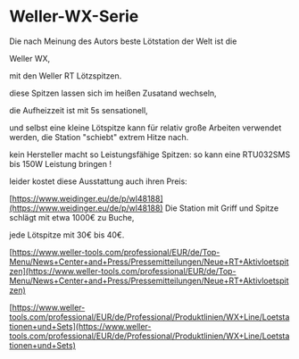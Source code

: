 # Weller-WX-Serie

Die nach Meinung des Autors beste Lötstation der Welt ist die 

Weller WX, 

mit den Weller RT Lötzspitzen. 

diese Spitzen lassen sich im heißen Zusatand wechseln, 

die Aufheizzeit ist mit 5s sensationell, 

und selbst eine kleine Lötspitze kann für relativ große Arbeiten verwendet werden, die Station "schiebt" extrem Hitze nach. 

kein Hersteller macht so Leistungsfähige Spitzen: so kann eine RTU032SMS bis 150W Leistung bringen ! 

leider kostet diese Ausstattung auch ihren Preis:

[https://www.weidinger.eu/de/p/wl48188](https://www.weidinger.eu/de/p/wl48188) Die Station mit Griff und Spitze schlägt mit etwa 1000€ zu Buche, 

jede Lötspitze mit 30€ bis 40€. 

[https://www.weller-tools.com/professional/EUR/de/Top-Menu/News+Center+and+Press/Pressemitteilungen/Neue+RT+Aktivloetspitzen](https://www.weller-tools.com/professional/EUR/de/Top-Menu/News+Center+and+Press/Pressemitteilungen/Neue+RT+Aktivloetspitzen)

[https://www.weller-tools.com/professional/EUR/de/Professional/Produktlinien/WX+Line/Loetstationen+und+Sets](https://www.weller-tools.com/professional/EUR/de/Professional/Produktlinien/WX+Line/Loetstationen+und+Sets)
